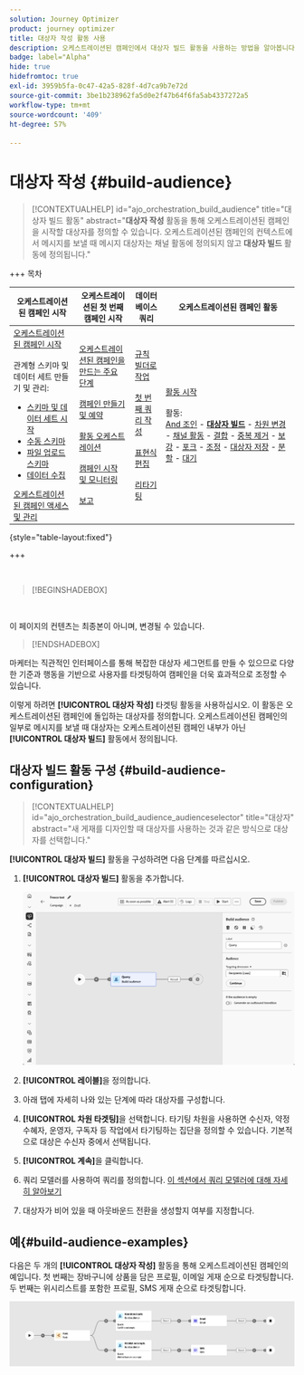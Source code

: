 ```yaml
---
solution: Journey Optimizer
product: journey optimizer
title: 대상자 작성 활동 사용
description: 오케스트레이션된 캠페인에서 대상자 빌드 활동을 사용하는 방법을 알아봅니다
badge: label="Alpha"
hide: true
hidefromtoc: true
exl-id: 3959b5fa-0c47-42a5-828f-4d7ca9b7e72d
source-git-commit: 3be1b238962fa5d0e2f47b64f6fa5ab4337272a5
workflow-type: tm+mt
source-wordcount: '409'
ht-degree: 57%

---
```


# 대상자 작성 {#build-audience}

>[!CONTEXTUALHELP]
>id="ajo_orchestration_build_audience"
>title="대상자 빌드 활동"
>abstract="**대상자 작성** 활동을 통해 오케스트레이션된 캠페인을 시작할 대상자를 정의할 수 있습니다. 오케스트레이션된 캠페인의 컨텍스트에서 메시지를 보낼 때 메시지 대상자는 채널 활동에 정의되지 않고 **대상자 빌드** 활동에 정의됩니다."

+++ 목차

| 오케스트레이션된 캠페인 시작 | 오케스트레이션된 첫 번째 캠페인 시작 | 데이터베이스 쿼리 | 오케스트레이션된 캠페인 활동 |
|---|---|---|---|
| [오케스트레이션된 캠페인 시작](../gs-orchestrated-campaigns.md)<br/><br/>관계형 스키마 및 데이터 세트 만들기 및 관리:</br> <ul><li>[스키마 및 데이터 세트 시작](../gs-schemas.md)</li><li>[수동 스키마](../manual-schema.md)</li><li>[파일 업로드 스키마](../file-upload-schema.md)</li><li>[데이터 수집](../ingest-data.md)</li></ul>[오케스트레이션된 캠페인 액세스 및 관리](../access-manage-orchestrated-campaigns.md) | [오케스트레이션된 캠페인을 만드는 주요 단계](../gs-campaign-creation.md)<br/><br/>[캠페인 만들기 및 예약](../create-orchestrated-campaign.md)<br/><br/>[활동 오케스트레이션](../orchestrate-activities.md)<br/><br/>[캠페인 시작 및 모니터링](../start-monitor-campaigns.md)<br/><br/>[보고](../reporting-campaigns.md) | [규칙 빌더로 작업](../orchestrated-rule-builder.md)<br/><br/>[첫 번째 쿼리 작성](../build-query.md)<br/><br/>[표현식 편집](../edit-expressions.md)<br/><br/>[리타기팅](../retarget.md) | [활동 시작](about-activities.md)<br/><br/>활동:<br/>[And 조인](and-join.md) - <b>[대상자 빌드](build-audience.md)</b> - [차원 변경](change-dimension.md) - [채널 활동](channels.md) - [결합](combine.md) - [중복 제거](deduplication.md) - [보강](enrichment.md) - [포크](fork.md) - [조정](reconciliation.md) - [대상자 저장](save-audience.md) - [분할](split.md) - [대기](wait.md) |

{style="table-layout:fixed"}

+++


<br/>

>[!BEGINSHADEBOX]

</br>

이 페이지의 컨텐츠는 최종본이 아니며, 변경될 수 있습니다.

>[!ENDSHADEBOX]

마케터는 직관적인 인터페이스를 통해 복잡한 대상자 세그먼트를 만들 수 있으므로 다양한 기준과 행동을 기반으로 사용자를 타겟팅하여 캠페인을 더욱 효과적으로 조정할 수 있습니다.

이렇게 하려면 **[!UICONTROL 대상자 작성]** 타겟팅 활동을 사용하십시오. 이 활동은 오케스트레이션된 캠페인에 돌입하는 대상자를 정의합니다. 오케스트레이션된 캠페인의 일부로 메시지를 보낼 때 대상자는 오케스트레이션된 캠페인 내부가 아닌 **[!UICONTROL 대상자 빌드]** 활동에서 정의됩니다.

## 대상자 빌드 활동 구성 {#build-audience-configuration}

>[!CONTEXTUALHELP]
>id="ajo_orchestration_build_audience_audienceselector"
>title="대상자"
>abstract="새 게재를 디자인할 때 대상자를 사용하는 것과 같은 방식으로 대상자를 선택합니다."

**[!UICONTROL 대상자 빌드]** 활동을 구성하려면 다음 단계를 따르십시오.

1. **[!UICONTROL 대상자 빌드]** 활동을 추가합니다.

   ![](../assets/build-audience.png)

1. **[!UICONTROL 레이블]**&#x200B;을 정의합니다.

1. 아래 탭에 자세히 나와 있는 단계에 따라 대상자를 구성합니다.

1. **[!UICONTROL 차원 타겟팅]**&#x200B;을 선택합니다. 타기팅 차원을 사용하면 수신자, 약정 수혜자, 운영자, 구독자 등 작업에서 타기팅하는 집단을 정의할 수 있습니다. 기본적으로 대상은 수신자 중에서 선택됩니다.

1. **[!UICONTROL 계속]**&#x200B;을 클릭합니다.

1. 쿼리 모델러를 사용하여 쿼리를 정의합니다. [이 섹션에서 쿼리 모델러에 대해 자세히 알아보기](../orchestrated-rule-builder.md)

1. 대상자가 비어 있을 때 아웃바운드 전환을 생성할지 여부를 지정합니다.

## 예{#build-audience-examples}

다음은 두 개의 **[!UICONTROL 대상자 작성]** 활동을 통해 오케스트레이션된 캠페인의 예입니다. 첫 번째는 장바구니에 상품을 담은 프로필, 이메일 게재 순으로 타겟팅합니다. 두 번째는 위시리스트를 포함한 프로필, SMS 게재 순으로 타겟팅합니다.

![](../assets/build-audience-2.png)
